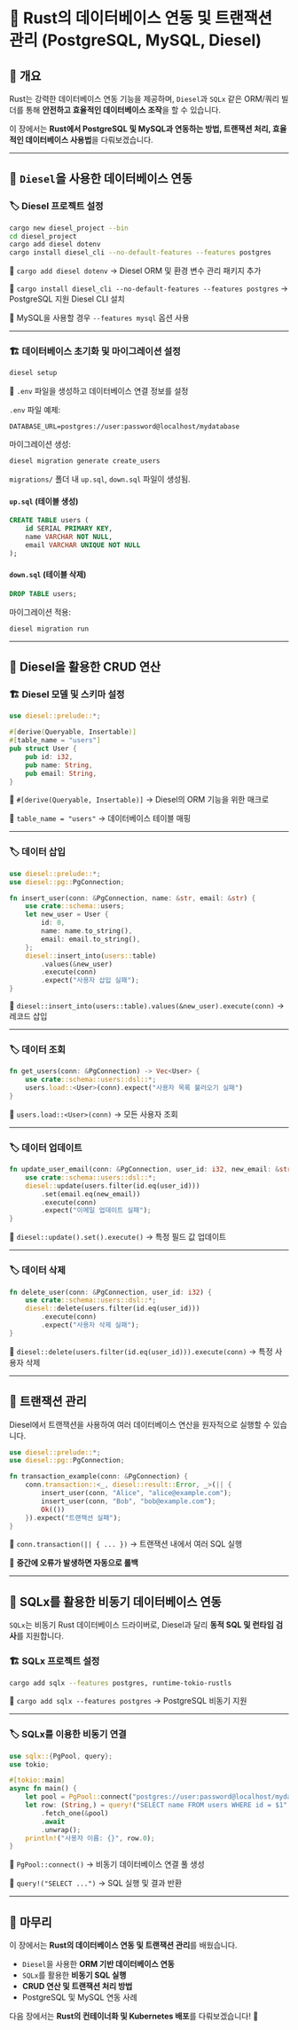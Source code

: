 # 🦀 Rust의 데이터베이스 연동 및 트랜잭션 관리 (PostgreSQL, MySQL, Diesel)

## 📌 개요
Rust는 강력한 데이터베이스 연동 기능을 제공하며, `Diesel`과 `SQLx` 같은 ORM/쿼리 빌더를 통해 **안전하고 효율적인 데이터베이스 조작**을 할 수 있습니다.

이 장에서는 **Rust에서 PostgreSQL 및 MySQL과 연동하는 방법, 트랜잭션 처리, 효율적인 데이터베이스 사용법**을 다뤄보겠습니다.

---

## 🚀 `Diesel`을 사용한 데이터베이스 연동

### 🏷️ Diesel 프로젝트 설정
```sh
cargo new diesel_project --bin
cd diesel_project
cargo add diesel dotenv
cargo install diesel_cli --no-default-features --features postgres
```
📌 `cargo add diesel dotenv` → Diesel ORM 및 환경 변수 관리 패키지 추가

📌 `cargo install diesel_cli --no-default-features --features postgres` → PostgreSQL 지원 Diesel CLI 설치

📌 MySQL을 사용할 경우 `--features mysql` 옵션 사용

---

### 🏗️ 데이터베이스 초기화 및 마이그레이션 설정
```sh
diesel setup
```
📌 `.env` 파일을 생성하고 데이터베이스 연결 정보를 설정

`.env` 파일 예제:
```
DATABASE_URL=postgres://user:password@localhost/mydatabase
```

마이그레이션 생성:
```sh
diesel migration generate create_users
```
`migrations/` 폴더 내 `up.sql`, `down.sql` 파일이 생성됨.

#### `up.sql` (테이블 생성)
```sql
CREATE TABLE users (
    id SERIAL PRIMARY KEY,
    name VARCHAR NOT NULL,
    email VARCHAR UNIQUE NOT NULL
);
```

#### `down.sql` (테이블 삭제)
```sql
DROP TABLE users;
```
마이그레이션 적용:
```sh
diesel migration run
```

---

## 🔄 Diesel을 활용한 CRUD 연산

### 🏗️ Diesel 모델 및 스키마 설정
```rust
use diesel::prelude::*;

#[derive(Queryable, Insertable)]
#[table_name = "users"]
pub struct User {
    pub id: i32,
    pub name: String,
    pub email: String,
}
```
📌 `#[derive(Queryable, Insertable)]` → Diesel의 ORM 기능을 위한 매크로

📌 `table_name = "users"` → 데이터베이스 테이블 매핑

---

### 🏷️ 데이터 삽입
```rust
use diesel::prelude::*;
use diesel::pg::PgConnection;

fn insert_user(conn: &PgConnection, name: &str, email: &str) {
    use crate::schema::users;
    let new_user = User {
        id: 0,
        name: name.to_string(),
        email: email.to_string(),
    };
    diesel::insert_into(users::table)
        .values(&new_user)
        .execute(conn)
        .expect("사용자 삽입 실패");
}
```
📌 `diesel::insert_into(users::table).values(&new_user).execute(conn)` → 레코드 삽입

---

### 🏷️ 데이터 조회
```rust
fn get_users(conn: &PgConnection) -> Vec<User> {
    use crate::schema::users::dsl::*;
    users.load::<User>(conn).expect("사용자 목록 불러오기 실패")
}
```
📌 `users.load::<User>(conn)` → 모든 사용자 조회

---

### 🏷️ 데이터 업데이트
```rust
fn update_user_email(conn: &PgConnection, user_id: i32, new_email: &str) {
    use crate::schema::users::dsl::*;
    diesel::update(users.filter(id.eq(user_id)))
        .set(email.eq(new_email))
        .execute(conn)
        .expect("이메일 업데이트 실패");
}
```
📌 `diesel::update().set().execute()` → 특정 필드 값 업데이트

---

### 🏷️ 데이터 삭제
```rust
fn delete_user(conn: &PgConnection, user_id: i32) {
    use crate::schema::users::dsl::*;
    diesel::delete(users.filter(id.eq(user_id)))
        .execute(conn)
        .expect("사용자 삭제 실패");
}
```
📌 `diesel::delete(users.filter(id.eq(user_id))).execute(conn)` → 특정 사용자 삭제

---

## 🚀 트랜잭션 관리
Diesel에서 트랜잭션을 사용하여 여러 데이터베이스 연산을 원자적으로 실행할 수 있습니다.

```rust
use diesel::prelude::*;
use diesel::pg::PgConnection;

fn transaction_example(conn: &PgConnection) {
    conn.transaction::<_, diesel::result::Error, _>(|| {
        insert_user(conn, "Alice", "alice@example.com");
        insert_user(conn, "Bob", "bob@example.com");
        Ok(())
    }).expect("트랜잭션 실패");
}
```
📌 `conn.transaction(|| { ... })` → 트랜잭션 내에서 여러 SQL 실행

📌 **중간에 오류가 발생하면 자동으로 롤백**

---

## 🔄 SQLx를 활용한 비동기 데이터베이스 연동
`SQLx`는 비동기 Rust 데이터베이스 드라이버로, Diesel과 달리 **동적 SQL 및 런타임 검사**를 지원합니다.

### 🏗️ SQLx 프로젝트 설정
```sh
cargo add sqlx --features postgres, runtime-tokio-rustls
```
📌 `cargo add sqlx --features postgres` → PostgreSQL 비동기 지원

---

### 🏷️ SQLx를 이용한 비동기 연결
```rust
use sqlx::{PgPool, query};
use tokio;

#[tokio::main]
async fn main() {
    let pool = PgPool::connect("postgres://user:password@localhost/mydatabase").await.unwrap();
    let row: (String,) = query!("SELECT name FROM users WHERE id = $1", 1)
        .fetch_one(&pool)
        .await
        .unwrap();
    println!("사용자 이름: {}", row.0);
}
```
📌 `PgPool::connect()` → 비동기 데이터베이스 연결 풀 생성

📌 `query!("SELECT ...")` → SQL 실행 및 결과 반환

---

## 🎯 마무리
이 장에서는 **Rust의 데이터베이스 연동 및 트랜잭션 관리**를 배웠습니다.

- `Diesel`을 사용한 **ORM 기반 데이터베이스 연동**
- `SQLx`를 활용한 **비동기 SQL 실행**
- **CRUD 연산 및 트랜잭션 처리 방법**
- PostgreSQL 및 MySQL 연동 사례

다음 장에서는 **Rust의 컨테이너화 및 Kubernetes 배포**를 다뤄보겠습니다! 🚀
